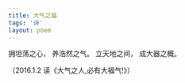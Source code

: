```yaml
---
title: 大气之福
tags: '诗'
layout: poem
---
```


拥坦荡之心，
养浩然之气。
立天地之间，
成大器之概。

（2016.1.2 读《大气之人,必有大福气!》）

